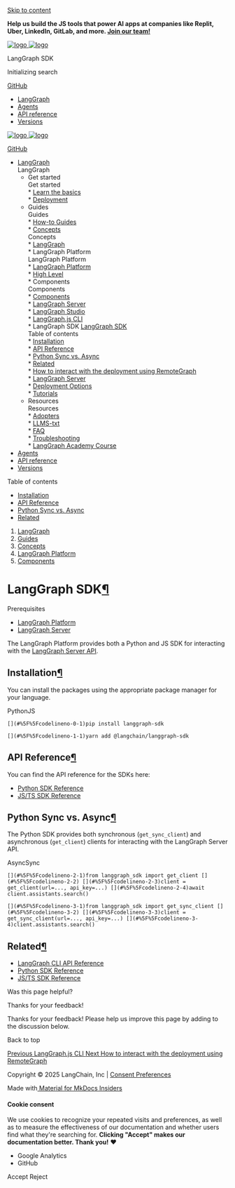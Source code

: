[ Skip to content](#langgraph-sdk) 

**Help us build the JS tools that power AI apps at companies like Replit, Uber, LinkedIn, GitLab, and more. [Join our team!](https://jobs.ashbyhq.com/langchain/05efa205-8560-43fd-bfcc-3f7697561cfb?utm%5Fsource=https%3A%2F%2Flangchain-ai.github.io%2Flanggraphjs%2F&utm%5Fcampaign=langgraphjs%5Fdocs)** 

[ ![logo](../../static/wordmark_dark.svg) ![logo](../../static/wordmark_light.svg) ](../..) 

 LangGraph SDK 

[ ](javascript:void%280%29 "Share") 

 Initializing search

[  GitHub ](https://github.com/langchain-ai/langgraphjs "Go to repository") 

* [ LangGraph](../..)
* [ Agents](../../agents/overview/)
* [ API reference](../../reference/)
* [ Versions](../../versions/)

[ ![logo](../../static/wordmark_dark.svg) ![logo](../../static/wordmark_light.svg) ](../..) 

[  GitHub ](https://github.com/langchain-ai/langgraphjs "Go to repository") 

* [  LangGraph ](../..)  
 LangGraph  
   * Get started  
    Get started  
         * [  Learn the basics ](../../tutorials/quickstart/)  
         * [  Deployment ](../../tutorials/deployment/)  
   * Guides  
    Guides  
         * [  How-to Guides ](../../how-tos/)  
         * [  Concepts ](../)  
          Concepts  
                  * [  LangGraph ](../../concepts#langgraph)  
                  * LangGraph Platform  
                   LangGraph Platform  
                              * [  LangGraph Platform ](../../concepts#langgraph-platform)  
                              * [  High Level ](../../concepts#high-level)  
                              * Components  
                               Components  
                                             * [  Components ](../../concepts#components)  
                                             * [  LangGraph Server ](../langgraph%5Fserver/)  
                                             * [  LangGraph Studio ](../langgraph%5Fstudio/)  
                                             * [  LangGraph.js CLI ](../langgraph%5Fcli/)  
                                             * LangGraph SDK [  LangGraph SDK ](./)  
                                              Table of contents  
                                                               * [  Installation ](#installation)  
                                                               * [  API Reference ](#api-reference)  
                                                               * [  Python Sync vs. Async ](#python-sync-vs-async)  
                                                               * [  Related ](#related)  
                                             * [  How to interact with the deployment using RemoteGraph ](../../how-tos/use-remote-graph/)  
                              * [  LangGraph Server ](../../concepts#langgraph-server)  
                              * [  Deployment Options ](../../concepts#deployment-options)  
         * [  Tutorials ](../../tutorials/)  
   * Resources  
    Resources  
         * [  Adopters ](../../adopters/)  
         * [  LLMS-txt ](../../llms-txt-overview/)  
         * [  FAQ ](../faq/)  
         * [  Troubleshooting ](../../troubleshooting/errors/)  
         * [  LangGraph Academy Course ](https://academy.langchain.com/courses/intro-to-langgraph)
* [  Agents ](../../agents/overview/)
* [  API reference ](../../reference/)
* [  Versions ](../../versions/)

 Table of contents 
* [  Installation ](#installation)
* [  API Reference ](#api-reference)
* [  Python Sync vs. Async ](#python-sync-vs-async)
* [  Related ](#related)

1. [  LangGraph ](../..)
2. [  Guides ](../../how-tos/)
3. [  Concepts ](../)
4. [  LangGraph Platform ](../../concepts#langgraph-platform)
5. [  Components ](../../concepts#components)

# LangGraph SDK[¶](#langgraph-sdk "Permanent link")

Prerequisites

* [LangGraph Platform](../langgraph%5Fplatform/)
* [LangGraph Server](../langgraph%5Fserver/)

The LangGraph Platform provides both a Python and JS SDK for interacting with the [LangGraph Server API](../langgraph%5Fserver/). 

## Installation[¶](#installation "Permanent link")

You can install the packages using the appropriate package manager for your language.

PythonJS

`[](#%5F%5Fcodelineno-0-1)pip install langgraph-sdk
`

`[](#%5F%5Fcodelineno-1-1)yarn add @langchain/langgraph-sdk
`

## API Reference[¶](#api-reference "Permanent link")

You can find the API reference for the SDKs here:

* [Python SDK Reference](/langgraphjs/cloud/reference/sdk/python%5Fsdk%5Fref/)
* [JS/TS SDK Reference](/langgraphjs/cloud/reference/sdk/js%5Fts%5Fsdk%5Fref/)

## Python Sync vs. Async[¶](#python-sync-vs-async "Permanent link")

The Python SDK provides both synchronous (`get_sync_client`) and asynchronous (`get_client`) clients for interacting with the LangGraph Server API.

AsyncSync

`[](#%5F%5Fcodelineno-2-1)from langgraph_sdk import get_client
[](#%5F%5Fcodelineno-2-2)
[](#%5F%5Fcodelineno-2-3)client = get_client(url=..., api_key=...)
[](#%5F%5Fcodelineno-2-4)await client.assistants.search()
`

`[](#%5F%5Fcodelineno-3-1)from langgraph_sdk import get_sync_client
[](#%5F%5Fcodelineno-3-2)
[](#%5F%5Fcodelineno-3-3)client = get_sync_client(url=..., api_key=...)
[](#%5F%5Fcodelineno-3-4)client.assistants.search()
`

## Related[¶](#related "Permanent link")

* [LangGraph CLI API Reference](/langgraphjs/cloud/reference/cli/)
* [Python SDK Reference](/langgraphjs/cloud/reference/sdk/python%5Fsdk%5Fref/)
* [JS/TS SDK Reference](/langgraphjs/cloud/reference/sdk/js%5Fts%5Fsdk%5Fref/)

 Was this page helpful? 

 Thanks for your feedback!

 Thanks for your feedback! Please help us improve this page by adding to the discussion below.

 Back to top 

[  Previous  LangGraph.js CLI ](../langgraph%5Fcli/) [  Next  How to interact with the deployment using RemoteGraph ](../../how-tos/use-remote-graph/) 

 Copyright © 2025 LangChain, Inc | [Consent Preferences](#%5F%5Fconsent) 

 Made with[ Material for MkDocs Insiders](https://squidfunk.github.io/mkdocs-material/) 

[ ](https://langchain-ai.github.io/langgraph/ "langchain-ai.github.io") [ ](https://github.com/langchain-ai/langgraphjs "github.com") [ ](https://twitter.com/LangChainAI "twitter.com") 

#### Cookie consent

We use cookies to recognize your repeated visits and preferences, as well as to measure the effectiveness of our documentation and whether users find what they're searching for. **Clicking "Accept" makes our documentation better. Thank you!** ❤️

* Google Analytics
* GitHub

Accept Reject 